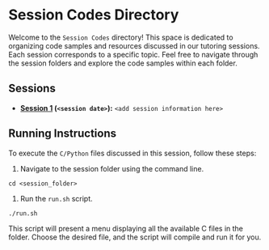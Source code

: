 # Session Codes Directory

Welcome to the `Session Codes` directory! This space is dedicated to organizing code samples and resources discussed in our tutoring sessions. Each session corresponds to a specific topic. Feel free to navigate through the session folders and explore the code samples within each folder.

## Sessions

- **[Session 1](<insert_link_here>) (`<session date>`):** `<add session information here>`

## Running Instructions

To execute the `C/Python` files discussed in this session, follow these steps:

1. Navigate to the session folder using the command line.

```
cd <session_folder>
```

1. Run the `run.sh` script.

```
./run.sh
```

This script will present a menu displaying all the available C files in the folder. Choose the desired file, and the script will compile and run it for you.